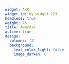 ```yaml
---
widget: AKK
widget_id: my-widget-123
headless: true
weight: 75
title: Awards6
active: true
design:
  columns: "2"
  background:
    text_color_light: false
    image_darken: 0
---
```

